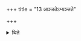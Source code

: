 +++
title = "13 आञ्जतेऽभ्यञ्जते"

+++

<details><summary>थिते</summary>

13. They anoint their eyes with collyrium; they anoint their bodies.
</details>
